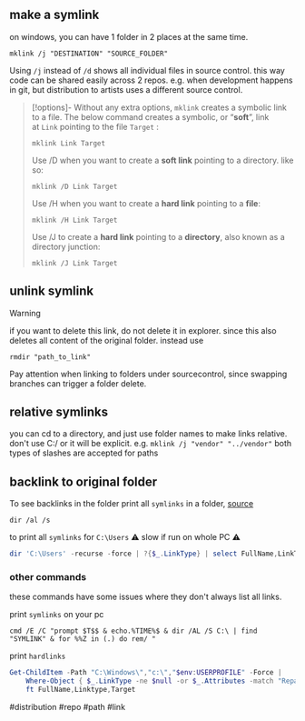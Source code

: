 ## make a symlink
on windows, you can have 1 folder in 2 places at the same time.
```batch
mklink /j "DESTINATION" "SOURCE_FOLDER"
```

Using `/j` instead of `/d` shows all individual files in source control.
this way code can be shared easily across 2 repos. e.g. when development happens in git, but distribution to artists uses a different source control.

> [!options]-
> Without any extra options, `mklink` creates a symbolic link to a file. The below command creates a symbolic, or “**soft**”, link at `Link` pointing to the file `Target` :
> 
> `mklink Link Target`
> 
> Use /D when you want to create a **soft link** pointing to a directory. like so:
> 
> `mklink /D Link Target`
> 
> Use /H when you want to create a **hard link** pointing to a **file**:
> 
> `mklink /H Link Target`
> 
> Use /J to create a **hard link** pointing to a **directory**, also known as a directory junction:
> 
> `mklink /J Link Target`

## unlink symlink
> [!WARNING]
> if you want to delete this link, do not delete it in explorer.
> since this also deletes all content of the original folder.
> instead use 
> ```batch
> rmdir "path_to_link"
> ```
> 
> Pay attention when linking to folders under sourcecontrol, since swapping branches can trigger a folder delete.

## relative symlinks
you can cd to a directory, and just use folder names to make links relative. don't use C:/ or it will be explicit.
e.g. `mklink /j "vendor" "../vendor"`
both types of slashes are accepted for paths

## backlink to original folder
To see backlinks in the folder
print all `symlinks` in a folder, [source](https://superuser.com/questions/823959/how-to-view-all-the-symbolic-links-junction-points-hard-links-in-a-folder-using) 
```batch
dir /al /s
```

to print all `symlinks` for `C:\Users`
⚠️ slow if run on whole PC ⚠️
```powershell
dir 'C:\Users' -recurse -force | ?{$_.LinkType} | select FullName,LinkType,Target
```

### other commands
these commands have some issues where they don't always list all links.

print  `symlinks` on your pc
```batch
cmd /E /C "prompt $T$$ & echo.%TIME%$ & dir /AL /S C:\ | find "SYMLINK" & for %%Z in (.) do rem/ "
```

print `hardlinks`
```powershell
Get-ChildItem -Path "C:\Windows\","c:\","$env:USERPROFILE" -Force |
    Where-Object { $_.LinkType -ne $null -or $_.Attributes -match "ReparsePoint" } |
    ft FullName,Linktype,Target
```


#distribution #repo #path #link